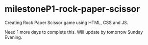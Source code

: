 # milestoneP1-rock-paper-scissor
Creating Rock Paper Scissor game using HTML, CSS and JS.

Need 1 more days to complete this. Will update by tomorrow Sunday Evening.
